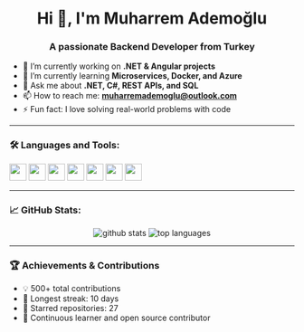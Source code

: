 <h1 align="center">Hi 👋, I'm Muharrem Ademoğlu</h1>
<h3 align="center">A passionate Backend Developer from Turkey</h3>

- 🔭 I’m currently working on **.NET & Angular projects**
- 🌱 I’m currently learning **Microservices, Docker, and Azure**
- 💬 Ask me about **.NET, C#, REST APIs, and SQL**
- 📫 How to reach me: **muharremademoglu@outlook.com**
- ⚡ Fun fact: I love solving real-world problems with code

---

### 🛠️ Languages and Tools:
<p align="left">
  <img src="https://cdn.jsdelivr.net/gh/devicons/devicon/icons/csharp/csharp-original.svg" height="30"/>
  <img src="https://cdn.jsdelivr.net/gh/devicons/devicon/icons/dot-net/dot-net-original.svg" height="30"/>
  <img src="https://cdn.jsdelivr.net/gh/devicons/devicon/icons/javascript/javascript-original.svg" height="30"/>
  <img src="https://cdn.jsdelivr.net/gh/devicons/devicon/icons/typescript/typescript-original.svg" height="30"/>
  <img src="https://cdn.jsdelivr.net/gh/devicons/devicon/icons/angularjs/angularjs-original.svg" height="30"/>
  <img src="https://cdn.jsdelivr.net/gh/devicons/devicon/icons/azure/azure-original.svg" height="30"/>
  <img src="https://cdn.jsdelivr.net/gh/devicons/devicon/icons/git/git-original.svg" height="30"/>
</p>

---

### 📈 GitHub Stats:

<p align="center">
  <img src="https://github-readme-stats.vercel.app/api?username=MuharremAdemovic&show_icons=true&theme=radical" alt="github stats" />
  <img src="https://github-readme-stats.vercel.app/api/top-langs/?username=MuharremAdemovic&layout=compact&theme=radical" alt="top languages" />
</p>

---

### 🏆 Achievements & Contributions

- 💡 500+ total contributions
- 📅 Longest streak: 10 days
- 🌟 Starred repositories: 27
- 🎯 Continuous learner and open source contributor
